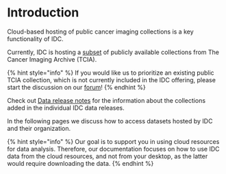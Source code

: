 # Introduction

Cloud-based hosting of public cancer imaging collections is a key functionality of IDC. 

Currently, IDC is hosting a [subset](https://portal.imaging.datacommons.cancer.gov/collections/) of publicly available collections from The Cancer Imaging Archive \(TCIA\).

{% hint style="info" %}
If you would like us to prioritize an existing public TCIA collection, which is not currently included in the IDC offering, please start the discussion on our [forum](https://discourse.canceridc.dev/c/data/8)!
{% endhint %}

Check out [Data release notes](data-release-notes.md) for the information about the collections added in the individual IDC data releases.

In the following pages we discuss how to access datasets hosted by IDC and their organization.

{% hint style="info" %}
Our goal is to support you in using cloud resources for data analysis. Therefore, our documentation focuses on how to use IDC data from the cloud resources, and not from your desktop, as the latter would require downloading the data.
{% endhint %}

